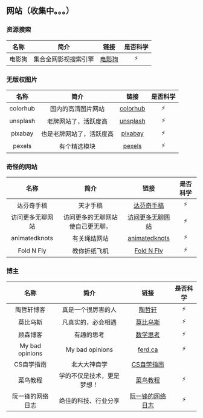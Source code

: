 ## 网站（收集中。。。）

### 资源搜索

| 名称 | 简介 | 链接 | 是否科学 |
| :-: | :-: | :-: | :-: |
| 电影狗 | 集合全网影视搜索引擎 | [电影狗](http://www.dianyinggou.com/) | ⚡ |

### 无版权图片

| 名称 | 简介 | 链接 | 是否科学 |
| :-: | :-: | :-: | :-: |
| colorhub | 国内的高清图片网站 | [colorhub](https://colorhub.me/) | ⚡ |
| unsplash | 老牌网站了，活跃度高 | [unsplash](https://unsplash.com/) | ⚡ |
| pixabay | 也是老牌网站了，活跃度高 | [pixabay](https://pixabay.com/) | ⚡ |
| pexels | 有个精选模块 | [pexels](https://www.pexels.com/) | ⚡ |

### 奇怪的网站

| 名称 | 简介 | 链接 | 是否科学 |
| :-: | :-: | :-: | :-: |
| 达芬奇手稿 | 天才手稿 | [达芬奇手稿](http://www.drawingsofleonardo.org/) | ⚡ |
| 访问更多无聊网站 | 访问更多的无聊网站使自己更无聊。 | [访问更多无聊网站](https://theuselessweb.com/) | ⚡ |
| animatedknots | 有关绳结网站 | [animatedknots](https://www.animatedknots.com/) | ⚡ |
| Fold N Fly | 教你折纸飞机 | [Fold N Fly](https://www.foldnfly.com/) | ⚡ |

### 博主

| 名称 | 简介 | 链接 | 是否科学 |
| :-: | :-: | :-: | :-: |
| 陶哲轩博客 | 真是一个很厉害的人 | [陶哲轩](https://terrytao.wordpress.com/) | ⚡ |
| 莫比乌斯 | 凡真实的，必会相遇 | [莫比乌斯](https://onojyun.com) | ⚡ |
| 顾森博客 | 有趣的思考 | [数学思考](http://www.matrix67.com/) | ⚡ |
| My bad opinions | My bad opinions | [ferd.ca](https://ferd.ca/) | ⚡ |
| CS自学指南 | 北大大神自学 | [CS自学指南](https://csdiy.wiki/) |  |
| 菜鸟教程 | 学的不仅是技术，更是梦想！ | [菜鸟教程](https://www.runoob.com/) | ⚡ |
| 阮一锋的网络日志 | 绝佳的科技、行业分享 | [阮一锋的网络日志](https://www.ruanyifeng.com/blog/) | ⚡ |
